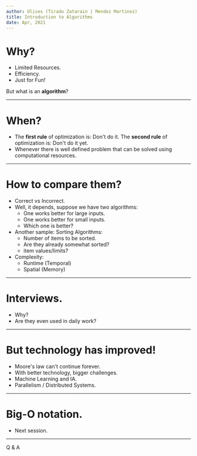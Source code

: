 ```yaml
---
author: Ulises (Tirado Zatarain | Mendez Martinez)
title: Introduction to Algorithms
date: Apr, 2021
---
```


# Why?

* Limited Resources.
* Efficiency.
* Just for Fun!

But what is an **algorithm**?

---

# When?

* The **first rule** of optimization is: Don't do it. The **second rule** of optimization is: Don't do it yet.
* Whenever there is well defined problem that can be solved using computational resources.

---

# How to compare them?

* Correct vs Incorrect.
* Well, it depends, suppose we have two algorithms:
  * One works better for large inputs.
  * One works better for small inputs.
  * Which one is better?
* Another sample: Sorting Algorithms:
  * Number of items to be sorted.
  * Are they already somewhat sorted?
  * item values/limits?
* Complexity:
  * Runtime (Temporal)
  * Spatial (Memory)

---

# Interviews.

* Why?
* Are they even used in daily work?

---

# But technology has improved!

* Moore's law can't continue forever.
* With better technology, bigger challenges.
* Machine Learning and IA.
* Parallelism / Distributed Systems.

---

# Big-O notation.

* Next session.

---

Q & A

